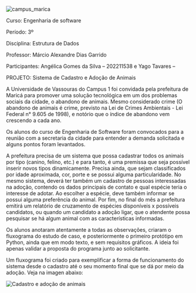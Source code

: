 ![campus_marica](https://github.com/Angel-Gomes/PetMatch/assets/125316134/41c1d7ce-2ea1-43a0-9698-a0a188284db9)


Curso: Engenharia de software	 

Período: 3º 

Disciplina: Estrutura de Dados 

Professor: Márcio Alexandre Dias Garrido 

 

 

Participantes: Angélica Gomes da Silva – 202211538 e Yago Tavares – 

 

 

 

PROJETO: Sistema de Cadastro e Adoção de Animais 

 

A Universidade de Vassouras do Campus 1 foi convidada pela prefeitura de Maricá para promover uma solução tecnológica em um dos problemas sociais da cidade, o abandono de animais. Mesmo considerado crime (O abandono de animais é crime, previsto na Lei de Crimes Ambientais - Lei Federal n° 9.605 de 1998), e notório que o índice de abandono vem crescendo a cada ano. 

Os alunos do curso de Engenharia de Software foram convocados para a reunião com a secretaria da cidade para entender a demanda solicitada e alguns pontos foram levantados. 

A prefeitura precisa de um sistema que possa cadastrar todos os animais por tipo (canino, felino, etc.) e para tanto, é uma premissa que seja possível inserir novos tipos dinamicamente. Precisa ainda, que sejam classificados por idade aproximada, cor, porte e se possui alguma particularidade. No mesmo sistema, deverá ter também um cadastro de pessoas interessadas na adoção, contendo os dados principais de contato e qual espécie teria o interesse de adotar. Ao escolher a espécie, deve também informar se possui alguma preferência do animal. Por fim, no final do mês a prefeitura emitirá um relatório de cruzamento de espécies disponíveis x possíveis candidatos, ou quando um candidato a adoção ligar, que o atendente possa pesquisar se há algum animal com as características informadas. 

Os alunos anotaram atentamente a todas as observações, criaram o fluxograma do estudo de caso, e posteriormente o primeiro protótipo em Python, ainda que em modo texto, e sem requisitos gráficos. A ideia foi apenas validar a proposta do programa junto ao solicitante. 

Um fluxograma foi criado para exemplificar a forma de funcionamento do sistema desde o cadastro até o seu momento final que se dá por meio da adoção. Veja na  imagen abaixo:


![Cadastro e adoção de animais](https://github.com/Angel-Gomes/PetMatch/assets/125316134/4822502c-f17a-49c6-9ec9-6c36c8e6f045)
